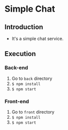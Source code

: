 # Simple Chat

## Introduction

- It's a simple chat service.

## Execution

### Back-end

1. Go to `back` directory
1. `$ npm install`
1. `$ npm start`

### Front-end

1. Go to `front` directory
1. `$ npm install`
1. `$ npm start`
